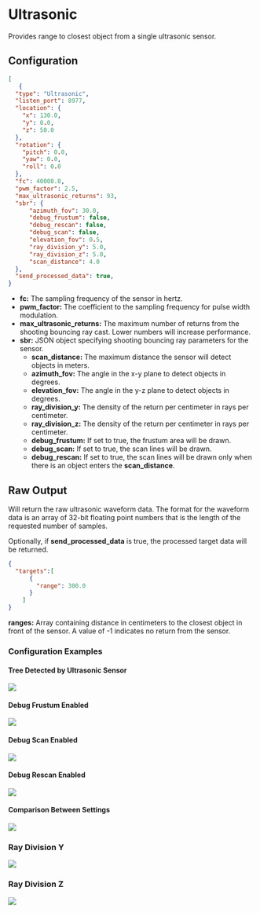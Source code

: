# Ultrasonic

Provides range to closest object from a single ultrasonic sensor.

## Configuration 

``` json
[
   {
  "type": "Ultrasonic",
  "listen_port": 8977,
  "location": {
    "x": 130.0,
    "y": 0.0,
    "z": 50.0
  },
  "rotation": {
    "pitch": 0.0,
    "yaw": 0.0,
    "roll": 0.0
  },
  "fc": 40000.0,
  "pwm_factor": 2.5,
  "max_ultrasonic_returns": 93,
  "sbr": {
      "azimuth_fov": 30.0,
      "debug_frustum": false,
      "debug_rescan": false,
      "debug_scan": false,
      "elevation_fov": 0.5,
      "ray_division_y": 5.0,
      "ray_division_z": 5.0,
      "scan_distance": 4.0
  },
  "send_processed_data": true,
}
```

- **fc:** The sampling frequency of the sensor in hertz.
- **pwm_factor:** The coefficient to the sampling frequency for pulse width modulation.
- **max_ultrasonic_returns:** The maximum number of returns from the shooting bouncing ray cast. Lower numbers will increase performance.
- **sbr:** JSON object specifying shooting bouncing ray parameters for the sensor.
    - **scan_distance:** The maximum distance the sensor will detect objects in meters.
    - **azimuth_fov:** The angle in the x-y plane to detect objects in degrees.
    - **elevation_fov:** The angle in the y-z plane to detect objects in degrees.
    - **ray_division_y:** The density of the return per centimeter in rays per centimeter.
    - **ray_division_z:** The density of the return per centimeter in rays per centimeter.
    - **debug_frustum:** If set to true, the frustum area will be drawn.
    - **debug_scan:** If set to true, the scan lines will be drawn.
    - **debug_rescan:** If set to true, the scan lines will be drawn only when there is an object enters the **scan_distance**.

## Raw Output

Will return the raw ultrasonic waveform data. The format for the waveform data is an array of 32-bit floating point numbers that is the length of the requested number of samples. 

Optionally, if **send_processed_data** is true, the processed target data will be returned.

``` json
{
  "targets":[
      {
        "range": 300.0
      }
    ]
} 
```

**ranges:** Array containing distance in centimeters to the closest object in front of the sensor. A value of -1 indicates no return from the sensor.


### Configuration Examples  

#### Tree Detected by Ultrasonic Sensor
<p class="img_container">
<img class="wide_img" src="https://github.com/monoDriveIO/documentation/raw/master/WikiPhotos/LV_client/sensors/configuration/ultrasonic/tree_detected.png" />
</p>

#### Debug Frustum Enabled
<p class="img_container">
<img class="wide_img" src="https://github.com/monoDriveIO/documentation/raw/master/WikiPhotos/LV_client/sensors/configuration/ultrasonic/debug_frustum.PNG" />
</p>

#### Debug Scan Enabled
<p class="img_container">
<img class="wide_img" src="https://github.com/monoDriveIO/documentation/raw/master/WikiPhotos/LV_client/sensors/configuration/ultrasonic/debug_scan.png" />
</p>

#### Debug Rescan Enabled
<p class="img_container">
<img class="wide_img" src="https://github.com/monoDriveIO/documentation/raw/master/WikiPhotos/LV_client/sensors/configuration/ultrasonic/debug_rescan.PNG" />
</p>

#### Comparison Between Settings
<p class="img_container">
<img class="wide_img" src="https://github.com/monoDriveIO/documentation/raw/master/WikiPhotos/LV_client/sensors/configuration/ultrasonic/different_settings.PNG" />
</p>


### Ray Division Y
<p class="img_container">
<img class="wide_img" src="https://github.com/monoDriveIO/documentation/raw/master/WikiPhotos/LV_client/sensors/configuration/ultrasonic/ray_division_y.png" />
</p>

### Ray Division Z
<p class="img_container">
<img class="wide_img" src="https://github.com/monoDriveIO/documentation/raw/master/WikiPhotos/LV_client/sensors/configuration/ultrasonic/ray_division_z.png" />
</p>
